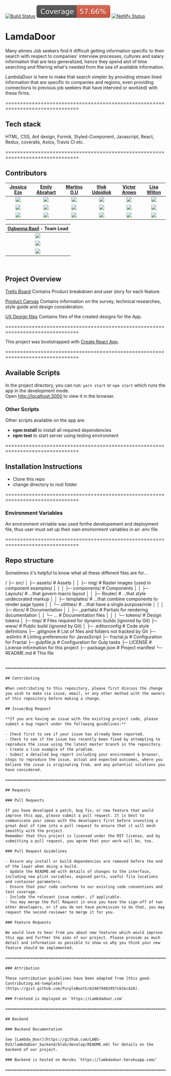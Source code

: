 [![Build Status](https://travis-ci.com/LABS-EU3/lambdaDoor_frontend.svg?branch=develop)](https://travis-ci.com/LABS-EU3/lambdaDoor_frontend) ![](badges.svg) [![Netlify Status](https://api.netlify.com/api/v1/badges/d7c57980-e371-4865-b666-2ebf173bcff9/deploy-status)](https://app.netlify.com/sites/lambdadoor/deploys)

# LamdaDoor

Many atimes Job seekers find it difficult getting information specific to their search with respect to companies' interview processes, cultures and salary information that are less generalized, hence they spend alot of time searching and filtering what's needed from the sea of available information.

LambdaDoor is here to make that search simpler by providing stream lined information that are specific to companies and regions, even providing connections to previous job seekers that have intervied or work(ed) with these firms.

===============================================================================

## Tech stack

HTML, CSS, Ant design, Formik, Styled-Component, Javascript, React, Redux, coveralls, Axios, Travis CI etc.

===============================================================================

## Contributors

|                                          [ Jessica Eze ](https://github.com/Ofega)                                           |                                      [ Emily Abrahart ](https://github.com/EmilyAbrahart)                                      |                                                [ Martins O.U ](https://github.com/Martins-O-U)                                                 |                                      [Ifiok Udoidiok ](https://github.com/ifiokudoidiok)                                       |                                       [ Victor Arowo ](https://github.com/VictorArowo)                                        |                                         [ Lisa Wilton ](https://github.com/ziggyss)                                         |
| :--------------------------------------------------------------------------------------------------------------------------: | :----------------------------------------------------------------------------------------------------------------------------: | :--------------------------------------------------------------------------------------------------------------------------------------------: | :----------------------------------------------------------------------------------------------------------------------------: | :---------------------------------------------------------------------------------------------------------------------------: | :-------------------------------------------------------------------------------------------------------------------------: |
|    [<img src="https://ca.slack-edge.com/T4JUEB3ME-ULVMR4SPP-c30afa04a17f-512" width = "200" />](https://github.com/Ofega)    | [<img src="https://ca.slack-edge.com/T4JUEB3ME-UHF8R5GQ4-fd2ea3305cae-512" width = "200" />](https://github.com/EmilyAbrahart) |          [<img src="https://ca.slack-edge.com/T4JUEB3ME-ULVNLC70D-01f9ac56c2a9-512" width = "200" />](https://github.com/Martins-O-U)          | [<img src="https://ca.slack-edge.com/T4JUEB3ME-UM1351D55-8a2734e116e4-512" width = "200" />](https://github.com/ifiokudoidiok) | [<img src="https://ca.slack-edge.com/T4JUEB3ME-ULXJFUDRV-ba9a1ceaec35-512" width = "200" />](https://github.com/VictorArowo)  |  [<img src="https://ca.slack-edge.com/T4JUEB3ME-ULJMDT5V1-8ce48d15c5ed-512" width = "200" />](https://github.com/ziggyss)   |
|                      [<img src="https://github.com/favicon.ico" width="15"> ](https://github.com/Ofega)                      |                   [<img src="https://github.com/favicon.ico" width="15"> ](https://github.com/EmilyAbrahart)                   |                            [<img src="https://github.com/favicon.ico" width="15"> ](https://github.com/Martins-O-U)                            |                   [<img src="https://github.com/favicon.ico" width="15"> ](https://github.com/ifiokudoidiok)                   |                   [<img src="https://github.com/favicon.ico" width="15"> ](https://github.com/VictorArowo)                    |                    [<img src="https://github.com/favicon.ico" width="15"> ](https://github.com/ziggyss)                     |
| [ <img src="https://static.licdn.com/sc/h/al2o9zrvru7aqj8e1x2rzsrca" width="15"> ](https://www.linkedin.com/in/jessica-eze/) | [ <img src="https://static.licdn.com/sc/h/al2o9zrvru7aqj8e1x2rzsrca" width="15"> ](https://www.linkedin.com/in/emilyabrahart/) | [ <img src="https://static.licdn.com/sc/h/al2o9zrvru7aqj8e1x2rzsrca" width="15"> ](https://www.linkedin.com/in/onyedikachi-martins-28b890101/) | [ <img src="https://static.licdn.com/sc/h/al2o9zrvru7aqj8e1x2rzsrca" width="15"> ](https://www.linkedin.com/in/ifiokudoidiok/) | [ <img src="https://static.licdn.com/sc/h/al2o9zrvru7aqj8e1x2rzsrca" width="15"> ](https://www.linkedin.com/in/victor-arowo/) | [ <img src="https://static.licdn.com/sc/h/al2o9zrvru7aqj8e1x2rzsrca" width="15"> ](https://www.linkedin.com/in/lisawilton/) |

|                                      [Ogbonna Basil](https://github.com/basilcea) - Team Lead                                      |
| :--------------------------------------------------------------------------------------------------------------------------------: |
|     [<img src="https://ca.slack-edge.com/T4JUEB3ME-UJ27SUD9C-b7cdcdc19c37-512" width = "200" />](https://github.com/basilcea)      |
|                       [<img src="https://github.com/favicon.ico" width="15"> ](https://github.com/basilcea)                        |
| [ <img src="https://static.licdn.com/sc/h/al2o9zrvru7aqj8e1x2rzsrca" width="15"> ](https://www.linkedin.com/in/ogbonna-basil-cea/) |

<br>

## Project Overview

[Trello Board](https://trello.com/b/YdfO1w9X/lambda-door) Contains Product breakdown and user story for each feature.

[Product Canvas](https://www.notion.so/EU3-Lambda-Door-e78fd9396061487b8b458a28912d66c4)
Contains information on the survey, technical researches, style guide and design consideration.

[UX Design files](<https://www.figma.com/file/S43H7Y36xwlBNkzuik4v1w/Ant-Design-System-UI-Kit-(1.0)-(%2Bexamples)?node-id=212%3A153>)
Contains files of the created designs for the App.

===============================================================================

This project was bootstrapped with [Create React App](https://github.com/facebook/create-react-app).

===============================================================================

## Available Scripts

In the project directory, you can run: `yarn start` or `npm start`
which runs the app in the development mode.<br>
Open [http://localhost:3000](http://localhost:3000) to view it in the browser.

### Other Scripts

Other scripts available on the app are:

- **npm install** to install all required dependencies
- **npm test** to start server using testing environment

===============================================================================

## Installation Instructions

- Clone this repo
- change directory to root folder

===============================================================================

### Environment Variables

An environment virriable was used forthe developement and deployment file, thus user must set up their own environment variables in an .env file.

===============================================================================

## Repo structure

Sometimes it's helpful to know what all these different files are for…

/
├─ src/
│  ├─ assets/        # Assets
│  │  ├─ img/     # Raster images (used in component examples)
│  │
│  ├─ components/    # Components
│  │  ├─ Layouts/    # …that govern macro layout
│  │  ├─ Router/     # …that style undecorated markup
│  │  ├─ templates/  # …that combine components to render page types
│  │  └─ utilities/  # …that have a single purpose/role
│  │
│  ├─ docs/          # Documentation
│  │  ├─ _partials/  # Partials for rendering documentation
│  │  └─ …           # Documentation files
│  │
│  └─ tokens/        # Design tokens
│
├─ tmp/              # Files required for dynamic builds (ignored by Git)
├─ www/              # Public build (ignored by Git)
│
├─ .editorconfig     # Code style definitions
├─ .gitignore        # List of files and folders not tracked by Git
├─ .eslintrc         # Linting preferences for JavasScript
├─ fractal.js        # Configuration for Fractal
├─ gulpfile.js       # Configuration for Gulp tasks
├─ LICENSE           # License information for this project
├─ package.json      # Project manifest
└─ README.md         # This file
```

===============================================================================

## Contributing

When contributing to this repository, please first discuss the change you wish to make via issue, email, or any other method with the owners of this repository before making a change.

## Issue/Bug Request

**If you are having an issue with the existing project code, please submit a bug report under the following guidelines:**

- Check first to see if your issue has already been reported.
- Check to see if the issue has recently been fixed by attempting to reproduce the issue using the latest master branch in the repository.
- Create a live example of the problem.
- Submit a detailed bug report including your environment & browser, steps to reproduce the issue, actual and expected outcomes, where you believe the issue is originating from, and any potential solutions you have considered.

===============================================================================

## Requests

### Pull Requests

If you have developed a patch, bug fix, or new feature that would improve this app, please submit a pull request. It is best to communicate your ideas with the developers first before investing a great deal of time into a pull request to ensure that it will mesh smoothly with the project.
Remember that this project is licensed under the MIT license, and by submitting a pull request, you agree that your work will be, too.

### Pull Request Guidelines

- Ensure any install or build dependencies are removed before the end of the layer when doing a build.
- Update the README.md with details of changes to the interface, including new plist variables, exposed ports, useful file locations and container parameters.
- Ensure that your code conforms to our existing code conventions and test coverage.
- Include the relevant issue number, if applicable.
- You may merge the Pull Request in once you have the sign-off of two other developers, or if you do not have permission to do that, you may request the second reviewer to merge it for you.

### Feature Requests

We would love to hear from you about new features which would improve this app and further the aims of our project. Please provide as much detail and information as possible to show us why you think your new feature should be implemented.

===============================================================================

### Attribution

These contribution guidelines have been adapted from [this good-Contributing.md-template](https://gist.github.com/PurpleBooth/b24679402957c63ec426).

### Frontend is deployed on `https://Lambdadoor.com`

===============================================================================

## Backend

### Backend Documentation

See [Lambda_Door](https://github.com/LABS-EU3/lambdaDoor_backend/blob/develop/README.md) for details on the backend of our project.

### Backend is hosted on Heroku `https://lambdadoor.herokuapp.com/`

===============================================================================

